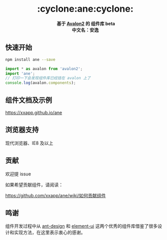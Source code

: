 <h1 align="center">:cyclone:ane:cyclone:</h1>

<div align="center">
  <strong>基于 <a href="https://github.com/RubyLouvre/avalon">Avalon2</a> 的 组件库 beta</strong>
</div>
<div align="center">
  <strong>中文名：安逸</strong>
</div>

## 快速开始

``` bash
npm install ane --save
```

``` js
import * as avalon from 'avalon2';
import 'ane';
// 打印一下会发现组件库已经挂在 avalon 上了
console.log(avalon.components);
```

## 组件文档及示例

https://xxapp.github.io/ane

## 浏览器支持

现代浏览器、IE8 及以上

## 贡献

欢迎提 issue

如果希望贡献组件，请阅读：

https://github.com/xxapp/ane/wiki/如何贡献组件

## 鸣谢

组件开发过程中从 [ant-design](https://ant.design) 和 [element-ui](http://element.eleme.io/) 这两个优秀的组件库借鉴了很多设计和实现方法，在这里表示衷心的感谢。
